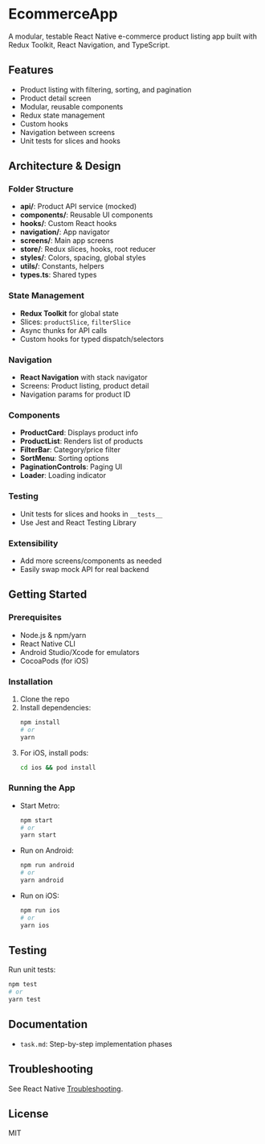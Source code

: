 # EcommerceApp

A modular, testable React Native e-commerce product listing app built with Redux Toolkit, React Navigation, and TypeScript.

## Features
- Product listing with filtering, sorting, and pagination
- Product detail screen
- Modular, reusable components
- Redux state management
- Custom hooks
- Navigation between screens
- Unit tests for slices and hooks

## Architecture & Design

### Folder Structure
- **api/**: Product API service (mocked)
- **components/**: Reusable UI components
- **hooks/**: Custom React hooks
- **navigation/**: App navigator
- **screens/**: Main app screens
- **store/**: Redux slices, hooks, root reducer
- **styles/**: Colors, spacing, global styles
- **utils/**: Constants, helpers
- **types.ts**: Shared types

### State Management
- **Redux Toolkit** for global state
- Slices: `productSlice`, `filterSlice`
- Async thunks for API calls
- Custom hooks for typed dispatch/selectors

### Navigation
- **React Navigation** with stack navigator
- Screens: Product listing, product detail
- Navigation params for product ID

### Components
- **ProductCard**: Displays product info
- **ProductList**: Renders list of products
- **FilterBar**: Category/price filter
- **SortMenu**: Sorting options
- **PaginationControls**: Paging UI
- **Loader**: Loading indicator

### Testing
- Unit tests for slices and hooks in `__tests__`
- Use Jest and React Testing Library

### Extensibility
- Add more screens/components as needed
- Easily swap mock API for real backend

## Getting Started

### Prerequisites
- Node.js & npm/yarn
- React Native CLI
- Android Studio/Xcode for emulators
- CocoaPods (for iOS)

### Installation
1. Clone the repo
2. Install dependencies:
   ```sh
   npm install
   # or
   yarn
   ```
3. For iOS, install pods:
   ```sh
   cd ios && pod install
   ```

### Running the App
- Start Metro:
  ```sh
  npm start
  # or
  yarn start
  ```
- Run on Android:
  ```sh
  npm run android
  # or
  yarn android
  ```
- Run on iOS:
  ```sh
  npm run ios
  # or
  yarn ios
  ```

## Testing
Run unit tests:
```sh
npm test
# or
yarn test
```

## Documentation
- `task.md`: Step-by-step implementation phases

## Troubleshooting
See React Native [Troubleshooting](https://reactnative.dev/docs/troubleshooting).


## License
MIT
